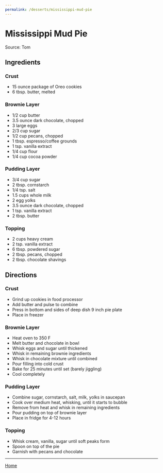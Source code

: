 ```yaml
---
permalink: /desserts/mississippi-mud-pie
---
```

# Mississippi Mud Pie

Source: Tom

## Ingredients

### Crust

- 15 ounce package of Oreo cookies
- 6 tbsp. butter, melted

### Brownie Layer

- 1/2 cup butter
- 3.5 ounce dark chocolate, chopped
- 3 large eggs
- 2/3 cup sugar
- 1/2 cup pecans, chopped
- 1 tbsp. espresso/coffee grounds
- 1 tsp. vanilla extract
- 1/4 cup flour
- 1/4 cup cocoa powder

### Pudding Layer

- 3/4 cup sugar
- 2 tbsp. cornstarch
- 1/4 tsp. salt
- 1.5 cups whole milk
- 2 egg yolks
- 3.5 ounce dark chocolate, chopped
- 1 tsp. vanilla extract
- 2 tbsp. butter

### Topping

- 2 cups heavy cream
- 2 tsp. vanilla extract
- 6 tbsp. powdered sugar
- 2 tbsp. pecans, chopped
- 2 tbsp. chocolate shavings

## Directions

### Crust

- Grind up cookies in food processor
- Add butter and pulse to combine
- Press in bottom and sides of deep dish 9 inch pie plate
- Place in freezer

### Brownie Layer

- Heat oven to 350 F
- Melt butter and chocolate in bowl
- Whisk eggs and sugar until thickened
- Whisk in remaining brownie ingredients
- Whisk in chocolate mixture until combined
- Pour filling into cold crust
- Bake for 25 minutes until set (barely jiggling)
- Cool completely

### Pudding Layer

- Combine sugar, cornstarch, salt, milk, yolks in saucepan
- Cook over medium heat, whisking, until it starts to bubble
- Remove from heat and whisk in remaining ingredients
- Pour pudding on top of brownie layer
- Place in fridge for 4-12 hours

### Topping

- Whisk cream, vanilla, sugar until soft peaks form
- Spoon on top of the pie
- Garnish with pecans and chocolate

---

[Home](https://thomasjbarrett82.github.io)
